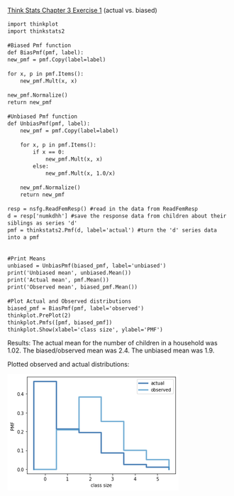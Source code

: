 [Think Stats Chapter 3 Exercise 1](http://greenteapress.com/thinkstats2/html/thinkstats2004.html#toc31) (actual vs. biased)

    import thinkplot
    import thinkstats2
    
    #Biased Pmf function
    def BiasPmf(pmf, label):
    new_pmf = pmf.Copy(label=label)

    for x, p in pmf.Items():
        new_pmf.Mult(x, x)
        
    new_pmf.Normalize()
    return new_pmf

    #Unbiased Pmf function
    def UnbiasPmf(pmf, label):
        new_pmf = pmf.Copy(label=label)

        for x, p in pmf.Items():
            if x == 0:
                new_pmf.Mult(x, x)
            else:
                new_pmf.Mult(x, 1.0/x)
        
        new_pmf.Normalize()
        return new_pmf
        
    resp = nsfg.ReadFemResp() #read in the data from ReadFemResp
    d = resp['numkdhh'] #save the response data from children about their siblings as series 'd'
    pmf = thinkstats2.Pmf(d, label='actual') #turn the 'd' series data into a pmf
        
        
    #Print Means    
    unbiased = UnbiasPmf(biased_pmf, label='unbiased')
    print('Unbiased mean', unbiased.Mean())
    print('Actual mean', pmf.Mean())
    print('Observed mean', biased_pmf.Mean())
    
    #Plot Actual and Observed distributions
    biased_pmf = BiasPmf(pmf, label='observed')
    thinkplot.PrePlot(2)
    thinkplot.Pmfs([pmf, biased_pmf])
    thinkplot.Show(xlabel='class size', ylabel='PMF')
    
Results: The actual mean for the number of children in a household was 1.02. The biased/observed mean was 2.4. The 
unbiased mean was 1.9. 

Plotted observed and actual distributions: 

![Image of plotted and actual distributions](https://github.com/kaitlyn-k-zeichick/dsp/blob/master/img/ch3_exercise.png)


